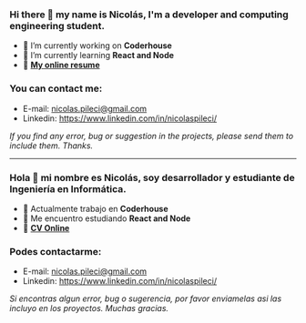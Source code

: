 ### Hi there 👋 my name is Nicolás, I'm a developer and computing engineering student.

- 🔭 I’m currently working on **Coderhouse**
- 🌱 I’m currently learning **React and Node**
- :boy: <a href="https://drive.google.com/file/d/1dk41JwhFKcimYID4_u-0uXe592Pgvsbl/view?usp=sharing">**My online resume**</a>

### You can contact me:

- E-mail: nicolas.pileci@gmail.com
- Linkedin: https://www.linkedin.com/in/nicolaspileci/

*If you find any error, bug or suggestion in the projects, please send them to include them. Thanks.*

--------------------------------------------------------------------------------------------------------------------------------------------------------------------------------

### Hola 👋 mi nombre es Nicolás, soy desarrollador y estudiante de Ingeniería en Informática.

- 🔭 Actualmente trabajo en **Coderhouse**
- 🌱 Me encuentro estudiando **React and Node**
- :boy: <a href="https://drive.google.com/file/d/1dk41JwhFKcimYID4_u-0uXe592Pgvsbl/view?usp=sharing">**CV Online**</a>

### Podes contactarme:

- E-mail: nicolas.pileci@gmail.com
- Linkedin: https://www.linkedin.com/in/nicolaspileci/

*Si encontras algun error, bug o sugerencia, por favor enviamelas asi las incluyo en los proyectos. Muchas gracias.*
